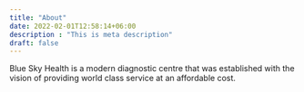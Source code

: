 ```yaml
---
title: "About"
date: 2022-02-01T12:58:14+06:00
description : "This is meta description"
draft: false
---
```





Blue Sky Health is a modern diagnostic centre that was established with the vision of providing world class service at an affordable cost.
